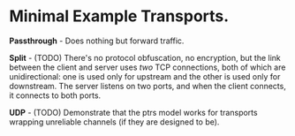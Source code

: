 
# Minimal Example Transports.


**Passthrough** - Does nothing but forward traffic.


**Split** - (TODO) There's no protocol obfuscation, no
encryption, but the link between the client and server uses *two* TCP
connections, both of which are unidirectional: one is used only for
upstream and the other is used only for downstream. The server listens
on two ports, and when the client connects, it connects to both ports.


**UDP** - (TODO) Demonstrate that the ptrs model works for transports wrapping
unreliable channels (if they are designed to be).
